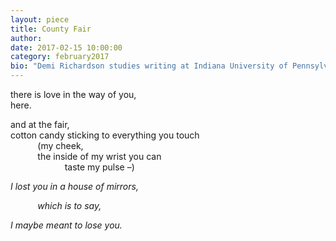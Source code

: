 ```yaml
---
layout: piece
title: County Fair
author: 
date: 2017-02-15 10:00:00
category: february2017
bio: "Demi Richardson studies writing at Indiana University of Pennsylvania. Her work has previously appeared or is forthcoming with Broken Tooth Press, Words Dance, SLAB Sound and Lit, and Glass Kite Anthology."
---
```

there is love in the way of you,<br>
here. 

and at the fair,<br>
cotton candy sticking to everything you touch<br>
&nbsp;&nbsp;&nbsp;&nbsp;&nbsp;&nbsp;&nbsp;&nbsp;&nbsp;&nbsp;&nbsp;(my cheek,<br>
&nbsp;&nbsp;&nbsp;&nbsp;&nbsp;&nbsp;&nbsp;&nbsp;&nbsp;&nbsp;&nbsp;the inside of my wrist you can<br>
&nbsp;&nbsp;&nbsp;&nbsp;&nbsp;&nbsp;&nbsp;&nbsp;&nbsp;&nbsp;&nbsp;&nbsp;&nbsp;&nbsp;&nbsp;&nbsp;&nbsp;&nbsp;&nbsp;&nbsp;&nbsp;&nbsp;taste my pulse –)

<i>I lost you in a house of mirrors,</i>

<i>&nbsp;&nbsp;&nbsp;&nbsp;&nbsp;&nbsp;&nbsp;&nbsp;&nbsp;&nbsp;&nbsp;which is to say,</i>

<i>I maybe meant to lose you.</i>